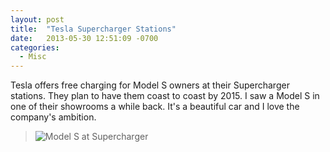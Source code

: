 ```yaml
---
layout: post
title:  "Tesla Supercharger Stations"
date:   2013-05-30 12:51:09 -0700
categories:
  - Misc
---
```


Tesla offers free charging for Model S owners at their Supercharger stations. They plan to have them coast to coast by 2015. I saw a Model S in one of their showrooms a while back. It's a beautiful car and I love the company's ambition.

 > 
 > 
 >   ![Model S at Supercharger](/attachments/5d33906aa1b4d71332f27bb956f18a52/image.png)  
 > 
 > 
